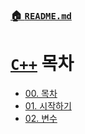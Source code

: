 ### [🏠 `README.md`](../../README.md)
# [`C++`](./00_목차.md) 목차

- [00. 목차](./00_목차.md)
- [01. 시작하기](./01_시작하기.md)
- [02. 변수](02_변수.md)